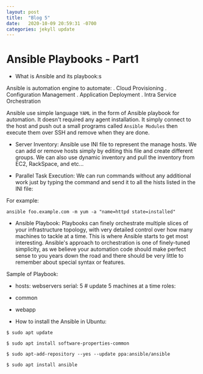 ```yaml
---
layout: post
title:  "Blog 5"
date:   2020-10-09 20:59:31 -0700
categories: jekyll update
---
```



# Ansible Playbooks - Part1

- What is Ansible and its playbook:s

Ansible is automation engine to automate:
. Cloud Provisioning
. Configuration Management
. Application Deployment
. Intra Service Orchestration

Ansible use simple language `YAML` in the form of Ansible playbook for automation. It doesn't required any agent installation. 
It simply connect to the host and push out a small programs called `Ansible Modules` then execute them over SSH and remove when they are done. 


- Server Inventory:
Ansible use INI file to represent the manage hosts. We can add or remove hosts simply by editing this file and create different groups. We can also use dynamic inventory and pull the inventory from EC2, RackSpace, and etc... 


- Parallel Task Execution:
We can run commands without any additional work just by typing the command and send it to all the hists listed in the INI file:

For example: 

`ansible foo.example.com -m yum -a "name=httpd state=installed"`


- Ansible Playbook:
Playbooks can finely orchestrate multiple slices of your infrastructure topology, with very detailed control over how many machines to tackle at a time.  This is where Ansible starts to get most interesting.
Ansible's approach to orchestration is one of finely-tuned simplicity, as we believe your automation code should make perfect sense to you years down the road and there should be very little to remember about special syntax or features.


Sample of Playbook:

- hosts: webservers
serial: 5 # update 5 machines at a time
roles:
- common
- webapp


- How to install the Ansible in Ubuntu:

`$ sudo apt update`

`$ sudo apt install software-properties-common`

`$ sudo apt-add-repository --yes --update ppa:ansible/ansible`

`$ sudo apt install ansible`


